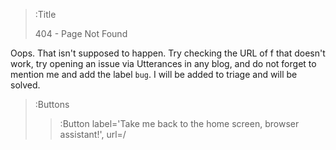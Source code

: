 > :Title
>
> 404 - Page Not Found

Oops.  That isn't supposed to happen. Try checking the URL of f that doesn't work, try opening an issue via Utterances in any blog, and do not forget to mention me and add the label `bug`. I will be added to triage and will be solved. 

> :Buttons
> > :Button label='Take me back to the home screen, browser assistant!', url=/